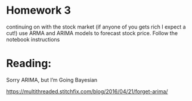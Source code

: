 # Homework 3

continuing on with the stock market (if anyone of you gets rich I expect a cut!) use ARMA and ARIMA models to forecast stock price.
Follow the notebook instructions

# Reading: 
Sorry ARIMA, but I’m Going Bayesian

https://multithreaded.stitchfix.com/blog/2016/04/21/forget-arima/


